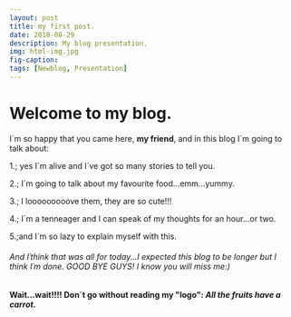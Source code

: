 ```yaml
---
layout: post
title: my first post.
date: 2018-08-29
description: My blog presentation.
img: html-img.jpg 
fig-caption: 
tags: [Newblog, Presentation]
---
```


# Welcome to my blog.

I´m so happy that you came here, **my friend**, and in this blog I´m going to talk about:

1.<My life>; yes I´m alive and I´ve got so many stories to tell you.
  
2.<Food>; I´m going to talk about my favourite food...emm...yummy.
  
3.<Animals>; I looooooooove them, they are so cute!!!
  
4.<Opinion>; I´m a tenneager and I can speak of my thoughts for an hour...or two.
  
5.<Many other random stuff>;and I´m so lazy to explain myself with this.
  
###### And I´think that was all for today...I expected this blog to be longer but I think I´m done. GOOD BYE GUYS! I know you will miss me:)

 #### Wait...wait!!!! Don´t go without reading my "logo": *All the fruits have a carrot.*
